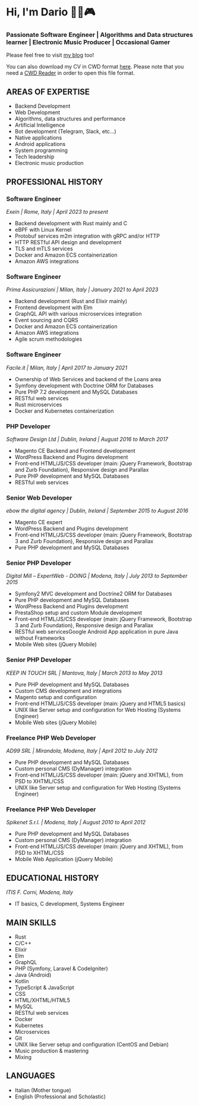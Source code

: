 # Hi, I'm Dario 👨‍💻🎮

### Passionate Software Engineer | Algorithms and Data structures learner | Electronic Music Producer | Occasional Gamer

Please feel free to visit [my blog](https://www.dariocancelliere.it/blog/) too!

You can also download my CV in CWD format [here](download/cv.cwd). Please note that you need a [CWD Reader](https://www.compactwebdocument.com/) in order to open this file format.

## AREAS OF EXPERTISE
- Backend Development
- Web Development
- Algorithms, data structures and performance
- Artificial Intelligence
- Bot development (Telegram, Slack, etc...)
- Native applications
- Android applications
- System programming
- Tech leadership
- Electronic music production

## PROFESSIONAL HISTORY
### Software Engineer
_Exein | Rome, Italy | April 2023 to present_
- Backend development with Rust mainly and C
- eBPF with Linux Kernel
- Protobuf services m2m integration with gRPC and/or HTTP
- HTTP RESTful API design and development
- TLS and mTLS services
- Docker and Amazon ECS containerization
- Amazon AWS integrations

### Software Engineer
_Prima Assicurazioni | Milan, Italy | January 2021 to April 2023_
- Backend development (Rust and Elixir mainly)
- Frontend development with Elm
- GraphQL API with various microservices integration
- Event sourcing and CQRS
- Docker and Amazon ECS containerization
- Amazon AWS integrations
- Agile scrum methodologies

### Software Engineer
_Facile.it | Milan, Italy | April 2017 to January 2021_
- Ownership of Web Services and backend of the Loans area
- Symfony development with Doctrine ORM for Databases
- Pure PHP 7.2 development and MySQL Databases
- RESTful web services
- Rust microservices
- Docker and Kubernetes containerization

### PHP Developer
_Software Design Ltd | Dublin, Ireland | August 2016 to March 2017_
- Magento CE Backend and Frontend development
- WordPress Backend and Plugins development
- Front-end HTML/JS/CSS developer (main: jQuery Framework, Bootstrap and Zurb Foundation), Responsive design and Parallax
- Pure PHP development and MySQL Databases
- RESTful web services

### Senior Web Developer
_ebow the digital agency | Dublin, Ireland | September 2015 to August 2016_
- Magento CE expert
- WordPress Backend and Plugins development
- Front-end HTML/JS/CSS developer (main: jQuery Framework, Bootstrap 3 and Zurb
Foundation), Responsive design and Parallax
- Pure PHP development and MySQL Databases

### Senior PHP Developer
_Digital Mill – ExpertWeb - DOING | Modena, Italy | July 2013 to September 2015_
- Symfony2 MVC development and Doctrine2 ORM for Databases
- Pure PHP development and MySQL Databases
- WordPress Backend and Plugins development
- PrestaShop setup and custom Module development
- Front-end HTML/JS/CSS developer (main: jQuery Framework, Bootstrap 3 and Zurb
Foundation), Responsive design and Parallax
- RESTful web servicesGoogle Android App application in pure Java without
Frameworks
- Mobile Web sites (jQuery Mobile)

### Senior PHP Developer
_KEEP IN TOUCH SRL | Mantova, Italy | March 2013 to May 2013_
- Pure PHP development and MySQL Databases
- Custom CMS development and integrations
- Magento setup and configuration
- Front-end HTML/JS/CSS developer (main: jQuery and HTML5 basics)
- UNIX like Server setup and configuration for Web Hosting (Systems Engineer)
- Mobile Web sites (jQuery Mobile)

### Freelance PHP Web Developer
_AD99 SRL | Mirandola, Modena, Italy | April 2012 to July 2012_
- Pure PHP development and MySQL Databases
- Custom personal CMS (DyManager) integration
- Front-end HTML/JS/CSS developer (main: jQuery and XHTML), from PSD to
XHTML/CSS
- UNIX like Server setup and configuration for Web Hosting (Systems Engineer)

### Freelance PHP Web Developer
_Spikenet S.r.l. | Modena, Italy | August 2010 to April 2012_
- Pure PHP development and MySQL Databases
- Custom personal CMS (DyManager) integration
- Front-end HTML/JS/CSS developer (main: jQuery and XHTML), from PSD to
XHTML/CSS
- Mobile Web Application (jQuery Mobile)

## EDUCATIONAL HISTORY
_ITIS F. Corni, Modena, Italy_
- IT basics, C development, Systems Engineer

## MAIN SKILLS
- Rust
- C/C++
- Elixir
- Elm
- GraphQL
- PHP (Symfony, Laravel & CodeIgniter)
- Java (Android)
- Kotlin
- TypeScript & JavaScript
- CSS
- HTML/XHTML/HTML5
- MySQL
- RESTful web services
- Docker
- Kubernetes
- Microservices
- Git
- UNIX like Server setup and configuration (CentOS and Debian)
- Music production & mastering
- Mixing

## LANGUAGES
- Italian (Mother tongue)
- English (Professional and Scholastic)
